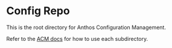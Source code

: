 # Config Repo

This is the root directory for Anthos Configuration Management.

Refer to the [ACM docs](https://cloud.google.com/anthos-config-management/docs/repo) for how to use each subdirectory.
